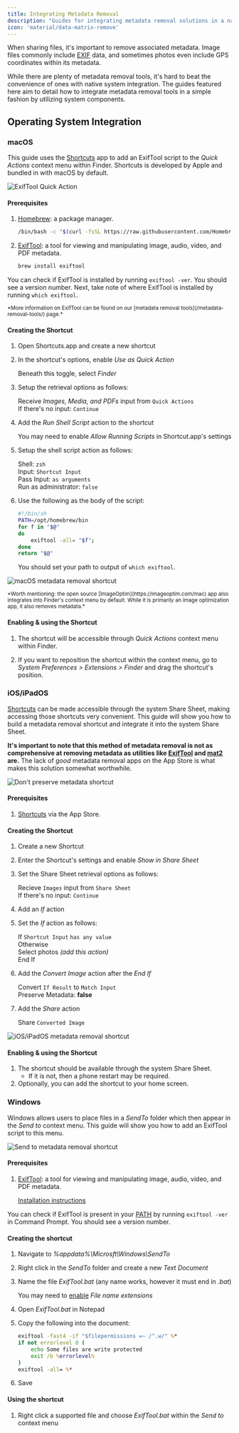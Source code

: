 ```yaml
---
title: Integrating Metadata Removal
description: "Guides for integrating metadata removal solutions in a native fashion."
icon: 'material/data-matrix-remove'
---
```


When sharing files, it's important to remove associated metadata. Image files commonly include [EXIF](https://en.wikipedia.org/wiki/Exif) data, and sometimes photos even include GPS coordinates within its metadata.

While there are plenty of metadata removal tools, it's hard to beat the convenience of ones with native system integration. The guides featured here aim to detail how to integrate metadata removal tools in a simple fashion by utilizing system components.

## Operating System Integration

### macOS

This guide uses the [Shortcuts](https://support.apple.com/guide/shortcuts-mac/intro-to-shortcuts-apdf22b0444c/mac) app to add an ExifTool script to the *Quick Actions* context menu within Finder. Shortcuts is developed by Apple and bundled in with macOS by default.

![ExifTool Quick Action](/assets/img/integrating-metadata-removal/preview-macos.png)

#### Prerequisites

1. [Homebrew](https://brew.sh): a package manager.

    ```bash
    /bin/bash -c "$(curl -fsSL https://raw.githubusercontent.com/Homebrew/install/HEAD/install.sh)"
    ```

2. [ExifTool](https://exiftool.org): a tool for viewing and manipulating image, audio, video, and PDF metadata.

    ```bash
    brew install exiftool
    ```

You can check if ExifTool is installed by running `exiftool -ver`. You should see a version number. Next, take note of where ExifTool is installed by running `which exiftool`.

<small>
*More information on ExifTool can be found on our [metadata removal tools](/metadata-removal-tools/) page.*
</small>

#### Creating the Shortcut

1. Open Shortcuts.app and create a new shortcut

2. In the shortcut's options, enable *Use as Quick Action*

    Beneath this toggle, select *Finder*

3. Setup the retrieval options as follows:

    Receive *Images, Media, and PDFs* input from `Quick Actions`<br>
    If there's no input: `Continue`

4. Add the *Run Shell Script* action to the shortcut

    You may need to enable *Allow Running Scripts* in Shortcut.app's settings

5. Setup the shell script action as follows:

    Shell: `zsh`<br>
    Input: `Shortcut Input`<br>
    Pass Input: `as arguments`<br>
    Run as administrator: `false`

6. Use the following as the body of the script:

    ```bash
    #!/bin/sh
    PATH=/opt/homebrew/bin
    for f in "$@"
    do
        exiftool -all= "$f";
    done
    return "$@"
    ```

    You should set your path to output of `which exiftool`.

![macOS metadata removal shortcut](/assets/img/integrating-metadata-removal/shortcut-macos.png)

<small>
*Worth mentioning: the open source [ImageOptim](https://imageoptim.com/mac) app also integrates into Finder's context menu by default. While it is primarily an image optimization app, it also removes metadata.*
</small>

#### Enabling & using the Shortcut

1. The shortcut will be accessible through *Quick Actions* context menu within Finder.

2. If you want to reposition the shortcut within the context menu, go to *System Preferences > Extensions > Finder* and drag the shortcut's position.

### iOS/iPadOS

[Shortcuts](https://support.apple.com/guide/shortcuts/welcome/ios) can be made accessible through the system Share Sheet, making accessing those shortcuts very convenient. This guide will show you how to build a metadata removal shortcut and integrate it into the system Share Sheet.

**It's important to note that this method of metadata removal is not as comprehensive at removing metadata as utilities like [ExifTool](/metadata-removal-tools/#exiftool) and [mat2](/metadata-removal-tools/#mat2) are.** The lack of *good* metadata removal apps on the App Store is what makes this solution somewhat worthwhile.

![Don't preserve metadata shortcut](/assets/img/integrating-metadata-removal/preview-ios.png)

#### Prerequisites

1. [Shortcuts](https://apps.apple.com/us/app/shortcuts/id915249334) via the App Store.

#### Creating the Shortcut

1. Create a new Shortcut

2. Enter the Shortcut's settings and enable *Show in Share Sheet*

3. Set the Share Sheet retrieval options as follows:

    Recieve `Images` input from `Share Sheet`<br>
    If there's no input: `Continue`

4. Add an *If* action

5. Set the *If* action as follows:

    If `Shortcut Input` `has any value`<br>
    Otherwise<br>
    Select photos *(add this action)*<br>
    End If

6. Add the *Convert Image* action after the *End If*

    Convert `If Result` to `Match Input`<br>
    Preserve Metadata: **false**

7. Add the *Share* action

    Share `Converted Image`

![iOS/iPadOS metadata removal shortcut](/assets/img/integrating-metadata-removal/shortcut-ios.png)

#### Enabling & using the Shortcut

1. The shortcut should be available through the system Share Sheet.
    - If it is not, then a phone restart may be required.
2. Optionally, you can add the shortcut to your home screen.

### Windows

Windows allows users to place files in a *SendTo* folder which then appear in the *Send to* context menu. This guide will show you how to add an ExifTool script to this menu.

![Send to metadata removal shortcut](/assets/img/integrating-metadata-removal/preview-windows.jpg)

#### Prerequisites

1. [ExifTool](https://exiftool.org): a tool for viewing and manipulating image, audio, video, and PDF metadata.

    [Installation instructions](https://exiftool.org/install.html#Windows)

You can check if ExifTool is present in your [PATH](https://www.computerhope.com/issues/ch000549.htm) by running `exiftool -ver` in Command Prompt. You should see a version number.

#### Creating the shortcut

1. Navigate to *%appdata%\Microsft\Windows\SendTo*

2. Right click in the *SendTo* folder and create a new *Text Document*

3. Name the file *ExifTool.bat* (any name works, however it must end in *.bat*)

    You may need to [enable](https://www.howtogeek.com/205086/beginner-how-to-make-windows-show-file-extensions/) *File name extensions*

4. Open *ExifTool.bat* in Notepad

5. Copy the following into the document:

    ```bat
    exiftool -fast4 -if "$filepermissions =~ /^.w/" %*
    if not errorlevel 0 (
        echo Some files are write protected
        exit /b %errorlevel%
    )
    exiftool -all= %*
    ```

6. Save

#### Using the shortcut

1. Right click a supported file and choose *ExifTool.bat* within the *Send to* context menu
